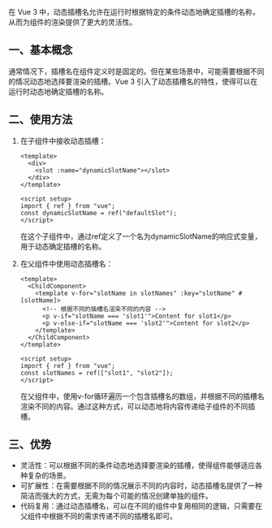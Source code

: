 在 Vue 3 中，动态插槽名允许在运行时根据特定的条件动态地确定插槽的名称，从而为组件的渲染提供了更大的灵活性。

## 一、基本概念

通常情况下，插槽名在组件定义时是固定的。但在某些场景中，可能需要根据不同的情况动态地选择要渲染的插槽。Vue 3 引入了动态插槽名的特性，使得可以在运行时动态地确定插槽的名称。

## 二、使用方法

1. 在子组件中接收动态插槽：

    ```vue
    <template>
      <div>
        <slot :name="dynamicSlotName"></slot>
      </div>
    </template>
    
    <script setup>
    import { ref } from "vue";
    const dynamicSlotName = ref("defaultSlot");
    </script>
    ```
    
    在这个子组件中，通过ref定义了一个名为dynamicSlotName的响应式变量，用于动态确定插槽的名称。

2. 在父组件中使用动态插槽名：

    ```vue
    <template>
      <ChildComponent>
        <template v-for="slotName in slotNames" :key="slotName" #[slotName]>
          <!-- 根据不同的插槽名渲染不同的内容 -->
          <p v-if="slotName === 'slot1'">Content for slot1</p>
          <p v-else-if="slotName === 'slot2'">Content for slot2</p>
        </template>
      </ChildComponent>
    </template>
    
    <script setup>
    import { ref } from "vue";
    const slotNames = ref(["slot1", "slot2"]);
    </script>
    ```
    
    在父组件中，使用v-for循环遍历一个包含插槽名的数组，并根据不同的插槽名渲染不同的内容。通过这种方式，可以动态地将内容传递给子组件的不同插槽。

## 三、优势

- 灵活性：可以根据不同的条件动态地选择要渲染的插槽，使得组件能够适应各种复杂的场景。
- 可扩展性：在需要根据不同的情况展示不同的内容时，动态插槽名提供了一种简洁而强大的方式，无需为每个可能的情况创建单独的组件。
- 代码复用：通过动态插槽名，可以在不同的组件中复用相同的逻辑，只需要在父组件中根据不同的需求传递不同的插槽名即可。

